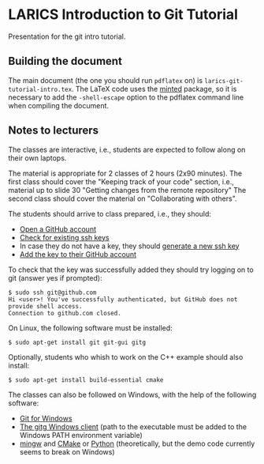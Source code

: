 # LARICS Introduction to Git Tutorial

Presentation for the git intro tutorial.

## Building the document ##

The main document (the one you should run `pdflatex` on) is `larics-git-tutorial-intro.tex`. The LaTeX code uses the [minted](https://www.ctan.org/pkg/minted) package, so it is necessary to add the `-shell-escape` option to the pdflatex command line when compiling the document.

## Notes to lecturers ##

The classes are interactive, i.e., students are expected to follow along on their own laptops.

The material is appropriate for 2 classes of 2 hours (2x90 minutes). The first class should cover the "Keeping track of your code" section, i.e.,  material up to slide 30 "Getting changes from the remote repository" The second class should cover the material on "Collaborating with others".

The students should arrive to class prepared, i.e., they should:

- [Open a GitHub account](https://github.com/join?source=header-home)
- [Check for existing ssh keys](https://help.github.com/articles/checking-for-existing-ssh-keys/)
- In case they do not have a key, they should [generate a new ssh key](https://help.github.com/articles/generating-a-new-ssh-key-and-adding-it-to-the-ssh-agent/)
- [Add the key to their GitHub account](https://help.github.com/articles/adding-a-new-ssh-key-to-your-github-account/)

To check that the key was successfully added they should try logging on to git (answer yes if prompted):
```
$ sudo ssh git@github.com
Hi <user>! You've successfully authenticated, but GitHub does not provide shell access.
Connection to github.com closed.
```
On Linux, the following software must be installed:
```
$ sudo apt-get install git git-gui gitg
```

Optionally, students who whish to work on the C++ example should also install:
```
$ sudo apt-get install build-essential cmake
```

The classes can also be followed on Windows, with the help of the following software:

  - [Git for Windows](https://git-for-windows.github.io/)
  - [The gitg Windows client](https://git-scm.com/download/gui/windows) (path to the executable must be added to the Windows PATH environment variable)
  - [mingw](http://www.mingw.org/) and [CMake](https://cmake.org/download/) or [Python](https://www.python.org/downloads/windows/) (theoretically, but the demo code currently seems to break on Windows)


